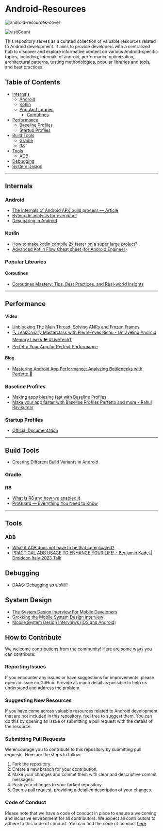 # Android-Resources
![android-resources-cover](./cover.jpeg)

<img src="https://hits.seeyoufarm.com/api/count/incr/badge.svg?url=https%3A%2F%2Fgithub.com%2Fyogeshpaliyal%2Fandroid-resources&count_bg=%2379C83D&title_bg=%23555555&title=hits&style=for-the-badge%22" alt="visitCount">

This repository serves as a curated collection of valuable resources related to Android development. It aims to provide developers with a centralized hub to discover and explore informative content on various Android-specific topics, including, internals of android, performance optimization, architectural patterns, testing methodologies, popular libraries and tools, and best practices.

## Table of Contents
- [Internals](#internals)
  - [Android](#android)
  - [Kotlin](#kotlin)
  - [Popular Libraries](#popular-libraries)
    - [Coroutines](#coroutines)
- [Performance](#performance)
  - [Baseline Profiles](#baseline-profiles)
  - [Startup Profiles](#startup-profiles)
- [Build Tools](#build-tools)
  - [Gradle](#gradle)
  - [R8](#r8)
- [Tools](#tools)
  - [ADB](#adb)
- [Debugging](#debugging)
- [System Design](#system-design)

<hr/>  

## Internals
### Android
- [The internals of Android APK build process — Article](https://medium.com/androiddevnotes/the-internals-of-android-apk-build-process-article-5b68c385fb20)
- [Bytecode analysis for everyone!](https://youtu.be/6cYmdoeZ1OY)
- [Desugaring in Android](https://blog.mindorks.com/desugaring-in-android/)
### Kotlin
- [How to make kotlin compile 2x faster on a super large project?](https://www.droidcon.com/2024/08/11/how-to-make-kotlin-compile-2x-faster-on-a-super-large-project/)
- [Advanced Kotlin Flow Cheat sheet (for Android Engineer)](https://medium.com/@galou.minisini/advanced-kotlin-flow-cheat-sheet-for-android-engineer-cb8157d4f848)
### Popular Libraries
#### Coroutines
- [Coroutines Mastery: Tips, Best Practices, and Real-world Insights](https://www.droidcon.com/2024/08/30/coroutines-mastery-tips-best-practices-and-real-world-insights/)

<hr/>

## Performance
#### Video
- [Unblocking The Main Thread: Solving ANRs and Frozen Frames](https://youtu.be/BSB7ZLNm9ac)
- [🔍 LeakCanary Masterclass with Pierre-Yves Ricau - Unraveling Android Memory Leaks 🐦 #LiveTechT](https://youtu.be/ZdZSGnJw3mY)
- [Perfetto Your App for Perfect Performance](https://www.droidcon.com/2024/08/30/perfetto-your-app-for-perfect-performance/)
#### Blog
- [Mastering Android App Performance: Analyzing Bottlenecks with Perfetto 🚦](https://blog.shreyaspatil.dev/mastering-android-app-performance-analyzing-bottlenecks-with-perfetto)


### Baseline Profiles
- [Making apps blazing fast with Baseline Profiles](https://youtu.be/yJm5On5Gp4c)
- [Make your app faster with Baseline Profiles Perfetto and more - Rahul Ravikumar](https://youtu.be/7bLTmPpUIno)

### Startup Profiles
- [Official Documentation](https://developer.android.com/topic/performance/baselineprofiles/dex-layout-optimizations)

<hr/>

## Build Tools
- [Creating Different Build Variants in Android](https://blog.mindorks.com/build-variants-in-android/)
### Gradle
### R8
- [What is R8 and how we enabled it](https://stefma.medium.com/what-is-r8-and-how-we-enabled-it-4f5764a7ff9c#:~:text=The%20R8%20compiler%20detects%20unused,also%20optimizes%20the%20source%20code.)
- [ProGuard — Everything You Need to Know](https://medium.com/@attilaptkai/proguard-everything-you-need-to-know-bb5ff9c04bcd)

<hr/>

## Tools
### ADB
- [What if ADB does not have to be that complicated?](https://youtu.be/auiGFhKBDAE)
- [PRACTICAL ADB USAGE TO ENHANCE YOUR LIFE! - Benjamin Kadel | Droidcon Italy 2023 Talk](https://youtu.be/KFnqoze9nZc)
 
## Debugging
- [DAAS: Debugging as a skill!](https://www.droidcon.com/2024/08/30/daas-debugging-as-a-skill/)


## System Design
- [The System Design Interview For Mobile Developers](https://davescommutebloghome.wpcomstaging.com/2019/08/27/system-design-interview/)
- [Grokking the Mobile System Design interview](https://artem-goncharov.medium.com/grokking-the-mobile-system-design-interview-6a06fa94491b)
- [Mobile System Design Interviews (iOS and Android)](https://naxirmahmood.medium.com/mobile-system-design-interviews-ios-and-android-f5d360292c22)

## How to Contribute

We welcome contributions from the community! Here are some ways you can contribute:

### Reporting Issues

If you encounter any issues or have suggestions for improvements, please open an issue on GitHub. Provide as much detail as possible to help us understand and address the problem.

### Suggesting New Resources

If you have come across valuable resources related to Android development that are not included in this repository, feel free to suggest them. You can do this by opening an issue or submitting a pull request with the details of the resource.

### Submitting Pull Requests

We encourage you to contribute to this repository by submitting pull requests. Here are the steps to follow:

1. Fork the repository.
2. Create a new branch for your contribution.
3. Make your changes and commit them with clear and descriptive commit messages.
4. Push your changes to your forked repository.
5. Open a pull request, providing a detailed description of your changes.

### Code of Conduct

Please note that we have a code of conduct in place to ensure a welcoming and inclusive environment for all contributors. We expect all contributors to adhere to this code of conduct. You can find the code of conduct [here](./CODE_OF_CONDUCT.md).
